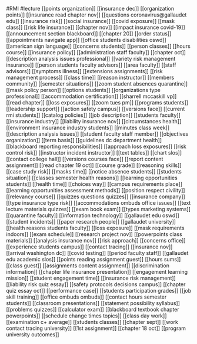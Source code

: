 #RMI
#lecture
[[points organization]]
[[insurance dec]]
[[organization points]]
[[insurance read chapter nov]]
[[questions coronavirus@gallaudet edu]]
[[insurance risk]]
[[social insurance]]
[[covid exposure]]
[[mask class]]
[[risk life insurance]]
[[chapter nov]]
[[impact insurance covid-19]]
[[announcement section blackboard]]
[[chapter 20]]
[[order status]]
[[appointments navigate app]]
[[office students disabilities oswd]]
[[american sign language]]
[[concerns students]]
[[person classes]]
[[hours course]]
[[insurance policy]]
[[administration staff faculty]]
[[chapter oct]]
[[description analysis issues professional]]
[[variety risk management insurance]]
[[person students faculty advisors]]
[[area faculty]]
[[staff advisors]]
[[symptoms illness]]
[[extensions assignments]]
[[risk management process]]
[[class time]]
[[reason instructor]]
[[members community]]
[[semester situations]]
[[zoom student absences quarantine]]
[[mask policy person]]
[[options students]]
[[organizations type professional]]
[[accommodation certification]]
[[sharrell mccaskill vp]]
[[read chapter]]
[[loss exposures]]
[[zoom tues pm]]
[[programs students]]
[[leadership support]]
[[action safety campus]]
[[versions face]]
[[current rmi students]]
[[catalog policies]]
[[job description]]
[[students faculty]]
[[insurance industry]]
[[liability insurance nov]]
[[circumstances health]]
[[environment insurance industry students]]
[[minutes class week]]
[[description analysis issues]]
[[student faculty staff member]]
[[objectives organization]]
[[term basis]]
[[guidelines dc department health]]
[[blackboard reporting responsibilities]]
[[approach loss exposures]]
[[risk control risk]]
[[instructor incident instructor]]
[[text tables]]
[[chart slos]]
[[contact college hall]]
[[versions courses face]]
[[report content assignment]]
[[read chapter 19 oct]]
[[course grade]]
[[reasoning skills]]
[[case study risk]]
[[masks time]]
[[notice absence students]]
[[students situation]]
[[classes semester health reasons]]
[[learning opportunities students]]
[[health time]]
[[choices way]]
[[campus requirements place]]
[[learning opportunities assessment methods]]
[[position respect civility]]
[[relevancy course]]
[[quizzes questions quizzes]]
[[insurance company]]
[[type insurance type risk]]
[[accommodations ombuds office issues]]
[[text lecture materials quizzes]]
[[exam book exam]]
[[types marketing systems]]
[[quarantine faculty]]
[[information technology]]
[[gallaudet edu oswd]]
[[student incidents]]
[[paper research people]]
[[gallaudet university]]
[[health reasons students faculty]]
[[loss exposure]]
[[mask requirements indoors]]
[[exam schedule]]
[[research project nov]]
[[powerpoints class materials]]
[[analysis insurance nov]]
[[risk approach]]
[[concerns office]]
[[experience students campus]]
[[contact tracing]]
[[insurance nov]]
[[arrival washington dc]]
[[covid testing]]
[[period faculty staff]]
[[gallaudet edu academic slos]]
[[points reading assignment guest]]
[[hours sums]]
[[class guest]]
[[assignments content assignment]]
[[discrimination information]]
[[chapter life insurance presentation]]
[[engagement learning mission]]
[[student engagement time]]
[[insurance risk management]]
[[liability risk quiz essay]]
[[safety protocols decisions campus]]
[[chapter quiz essay oct]]
[[performance case]]
[[students participation grades]]
[[job skill training]]
[[office ombuds ombuds]]
[[contact hours semester students]]
[[classroom presentations]]
[[statement possibility syllabus]]
[[problems quizzes]]
[[calculator exam]]
[[blackboard textbook chapter powerpoints]]
[[schedule change times topics]]
[[class day work]]
[[examination c+ average]]
[[students classes]]
[[chapter sept]]
[[work contact tracing university]]
[[1st assignment]]
[[chapter 18 oct]]
[[program university outcomes]]

